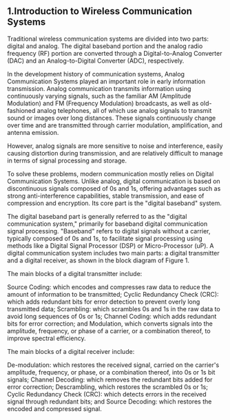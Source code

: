 ## 1.Introduction to Wireless Communication Systems 

Traditional wireless communication systems are divided into two parts: digital and analog. 
The digital baseband portion and the analog radio frequency (RF) portion are converted through a Digital-to-Analog Converter (DAC) and an Analog-to-Digital Converter (ADC), respectively.
 
In the development history of communication systems, Analog Communication Systems played an important role in early information transmission. 
Analog communication transmits information using continuously varying signals, such as the familiar AM (Amplitude Modulation) and FM (Frequency Modulation) broadcasts, as well as old-fashioned analog telephones, all of which use analog signals to transmit sound or images over long distances. These signals continuously change over time and are transmitted through carrier modulation, amplification, and antenna emission.

However, analog signals are more sensitive to noise and interference, easily causing distortion during transmission, and are relatively difficult to manage in terms of signal processing and storage.
 
To solve these problems, modern communication mostly relies on Digital Communication Systems. Unlike analog, digital communication is based on discontinuous signals composed of 0s and 1s, offering advantages such as strong anti-interference capabilities, stable transmission, and ease of compression and encryption. Its core part is the "digital baseband" system.

The digital baseband part is generally referred to as the "digital communication system," primarily for baseband digital communication signal processing. "Baseband" refers to digital signals without a carrier, typically composed of 0s and 1s, to facilitate signal processing using methods like a Digital Signal Processor (DSP) or Micro-Processor (uP). A digital communication system includes two main parts: a digital transmitter and a digital receiver, as shown in the block diagram of Figure 1.
 
The main blocks of a digital transmitter include: 

Source Coding: which encodes and compresses raw data to reduce the amount of information to be transmitted; 
Cyclic Redundancy Check (CRC): which adds redundant bits for error detection to prevent overly long transmitted data; 
Scrambling: which scrambles 0s and 1s in the raw data to avoid long sequences of 0s or 1s; 
Channel Coding: which adds redundant bits for error correction; and 
Modulation, which converts signals into the amplitude, frequency, or phase of a carrier, or a combination thereof, to improve spectral efficiency.

The main blocks of a digital receiver include: 

De-modulation: which restores the received signal, carried on the carrier's amplitude, frequency, or phase, or a combination thereof, into 0s or 1s bit signals; 
Channel Decoding: which removes the redundant bits added for error correction; 
Descrambling, which restores the scrambled 0s or 1s; 
Cyclic Redundancy Check (CRC): which detects errors in the received signal through redundant bits; and 
Source Decoding: which restores the encoded and compressed signal. 


